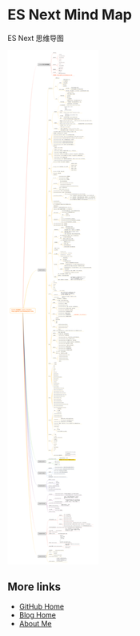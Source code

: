 # ES Next Mind Map

ES Next 思维导图

[![ES Next Mind Map](../img/es6-notes.png)](https://raw.githubusercontent.com/ShenBao/es6-notes/master/img/es6-notes.png)

## More links

- [GitHub Home](https://github.com/ShenBao)
- [Blog Home](https://shenbao.github.io)
- [About Me](https://shenbao.github.io/about/)
